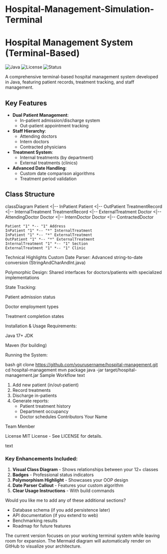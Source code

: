 # Hospital-Management-Simulation-Terminal
# Hospital Management System (Terminal-Based)

![Java](https://img.shields.io/badge/Java-17%2B-blue)
![License](https://img.shields.io/badge/License-MIT-green)
![Status](https://img.shields.io/badge/Status-Production%20Ready-brightgreen)

A comprehensive terminal-based hospital management system developed in Java, featuring patient records, treatment tracking, and staff management.

## Key Features

- **Dual Patient Management**:
  - In-patient admission/discharge system
  - Out-patient appointment tracking
- **Staff Hierarchy**:
  - Attending doctors
  - Intern doctors
  - Contracted physicians
- **Treatment System**:
  - Internal treatments (by department)
  - External treatments (clinics)
- **Advanced Date Handling**:
  - Custom date comparison algorithms
  - Treatment period validation

## Class Structure


classDiagram
    Patient <|-- InPatient
    Patient <|-- OutPatient
    TreatmentRecord <|-- InternalTreatment
    TreatmentRecord <|-- ExternalTreatment
    Doctor <|-- AttendingDoctor
    Doctor <|-- InternDoctor
    Doctor <|-- ContractedDoctor
    
    Patient "1" *-- "1" Address
    InPatient "1" *-- "*" InternalTreatment
    InPatient "1" *-- "*" ExternalTreatment
    OutPatient "1" *-- "*" ExternalTreatment
    InternalTreatment "1" *-- "1" Section
    ExternalTreatment "1" *-- "1" Clinic
Technical Highlights
Custom Date Parser: Advanced string-to-date conversion (StringAndCharAndInt.java)

Polymorphic Design: Shared interfaces for doctors/patients with specialized implementations

State Tracking:

Patient admission status

Doctor employment types

Treatment completion states

Installation & Usage
Requirements:

Java 17+ JDK

Maven (for building)

Running the System:

bash
git clone https://github.com/yourusername/hospital-management.git
cd hospital-management
mvn package
java -jar target/hospital-management.jar
Sample Workflow
text
1. Add new patient (in/out-patient)
2. Record treatments
3. Discharge in-patients
4. Generate reports:
   - Patient treatment history
   - Department occupancy
   - Doctor schedules
Contributors
Your Name

Team Member

License
MIT License - See LICENSE for details.

text

### Key Enhancements Included:

1. **Visual Class Diagram** - Shows relationships between your 12+ classes
2. **Badges** - Professional status indicators
3. **Polymorphism Highlight** - Showcases your OOP design
4. **Date Parser Callout** - Features your custom algorithm
5. **Clear Usage Instructions** - With build commands

Would you like me to add any of these additional sections?
- Database schema (if you add persistence later)
- API documentation (if you extend to web)
- Benchmarking results
- Roadmap for future features

The current version focuses on your working terminal system while leaving room for expansion. The Mermaid diagram will automatically render on GitHub to visualize your architecture.
